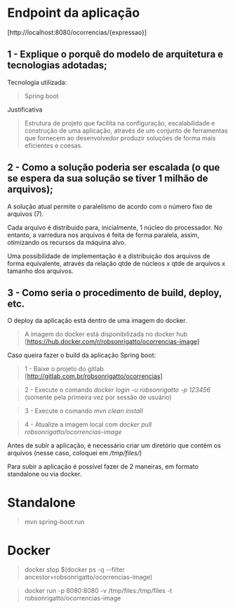 # Endpoint da aplicação

[http://localhost:8080/ocorrencias/{expressao}]


## **1 -** Explique o porquê do modelo de arquitetura e tecnologias adotadas;

Tecnologia utilizada:
> Spring boot

Justificativa
> Estrutura de projeto que facilita na configuração, escalabilidade e construção de uma aplicação, através de um conjunto de ferramentas que fornecem ao desenvolvedor produzir soluções de forma mais eficientes e coesas. 


## **2 -** Como a solução poderia ser escalada (o que se espera da sua solução se tiver 1 milhão de arquivos);

A solução atual permite o paralelismo de acordo com o número fixo de arquivos (7).

Cada arquivo é distribuido para, inicialmente, 1 núcleo do processador. No entanto, a varredura nos arquivos é feita de forma paralela, assim, otimizando os recursos da máquina alvo.

Uma possibilidade de implementação é a distribuição dos arquivos de forma equivalente, através da relação qtde de núcleos x qtde de arquivos x tamanho dos arquivos.

## **3 -** Como seria o procedimento de build, deploy, etc.

O deploy da aplicação está dentro de uma imagem do docker.

> A imagem do docker está disponibilizada no docker hub [https://hub.docker.com/r/robsonrigatto/ocorrencias-image]

Caso queira fazer o build da aplicação Spring boot:

> 1 - Baixe o projeto do gitlab [http://gitlab.com.br/robsonrigatto/ocorrencias]

> 2 - Execute o comando *docker login -u robsonrigatto -p 123456* (somente pela primeira vez por sessão de usuário)

> 3 - Execute o comando *mvn clean install*

> 4 - Atualize a imagem local com *docker pull robsonrigatto/ocorrencias-image*

Antes de subir a aplicação, é necessário criar um diretório que contém os arquivos (nesse caso, coloquei em */tmp/files/*)

Para subir a aplicação é possível fazer de 2 maneiras, em formato standalone ou via docker.

# Standalone

> mvn spring-boot:run

# Docker

> docker stop $(docker ps -q --filter ancestor=robsonrigatto/ocorrencias-image)

> docker run -p 8080:8080 -v /tmp/files:/tmp/files -t robsonrigatto/ocorrencias-image